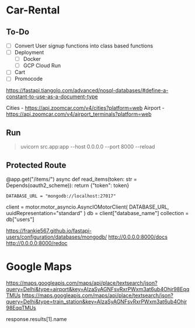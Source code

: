 # Car-Rental

## To-Do
- [ ] Convert User signup functions into class based functions
- [ ] Deployment
  - [ ] Docker
  - [ ] GCP Cloud Run
- [ ] Cart
- [ ] Promocode

https://fastapi.tiangolo.com/advanced/nosql-databases/#define-a-constant-to-use-as-a-document-type

Cities - https://api.zoomcar.com/v4/cities?platform=web
Airport - https://api.zoomcar.com/v4/airport_terminals?platform=web
## Run
> uvicorn src.app:app --host 0.0.0.0 --port 8000 --reload

## Protected Route
@app.get("/items/")
async def read_items(token: str = Depends(oauth2_scheme)):
    return {"token": token}

    DATABASE_URL = "mongodb://localhost:27017"
client = motor.motor_asyncio.AsyncIOMotorClient(
    DATABASE_URL, uuidRepresentation="standard"
)
db = client["database_name"]
collection = db["users"]


https://frankie567.github.io/fastapi-users/configuration/databases/mongodb/
http://0.0.0.0:8000/docs
http://0.0.0.0:8000/redoc


# Google Maps
https://maps.googleapis.com/maps/api/place/textsearch/json?query=Delhi&type=airport&key=AIzaSyAGNFsvRxrPWxm3at6ub4Ohjr98EqqTMUs
https://maps.googleapis.com/maps/api/place/textsearch/json?query=Delhi&type=train_station&key=AIzaSyAGNFsvRxrPWxm3at6ub4Ohjr98EqqTMUs

response.results[1].name